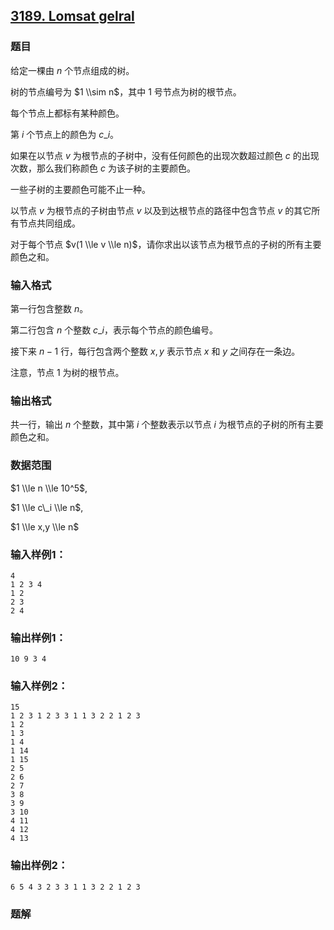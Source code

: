 ## [3189\. Lomsat gelral](https://www.acwing.com/problem/content/3191/)

### 题目

给定一棵由 $n$ 个节点组成的树。

树的节点编号为 $1 \\sim n$，其中 $1$ 号节点为树的根节点。

每个节点上都标有某种颜色。

第 $i$ 个节点上的颜色为 $c\_i$。

如果在以节点 $v$ 为根节点的子树中，没有任何颜色的出现次数超过颜色 $c$ 的出现次数，那么我们称颜色 $c$ 为该子树的主要颜色。

一些子树的主要颜色可能不止一种。

以节点 $v$ 为根节点的子树由节点 $v$ 以及到达根节点的路径中包含节点 $v$ 的其它所有节点共同组成。

对于每个节点 $v(1 \\le v \\le n)$，请你求出以该节点为根节点的子树的所有主要颜色之和。

### 输入格式

第一行包含整数 $n$。

第二行包含 $n$ 个整数 $c\_i$，表示每个节点的颜色编号。

接下来 $n-1$ 行，每行包含两个整数 $x,y$ 表示节点 $x$ 和 $y$ 之间存在一条边。

注意，节点 $1$ 为树的根节点。

### 输出格式

共一行，输出 $n$ 个整数，其中第 $i$ 个整数表示以节点 $i$ 为根节点的子树的所有主要颜色之和。

### 数据范围

$1 \\le n \\le 10^5$,

$1 \\le c\_i \\le n$,

$1 \\le x,y \\le n$

### 输入样例1：

```
4
1 2 3 4
1 2
2 3
2 4
```

### 输出样例1：

```
10 9 3 4
```

### 输入样例2：

```
15
1 2 3 1 2 3 3 1 1 3 2 2 1 2 3
1 2
1 3
1 4
1 14
1 15
2 5
2 6
2 7
3 8
3 9
3 10
4 11
4 12
4 13
```

### 输出样例2：

```
6 5 4 3 2 3 3 1 1 3 2 2 1 2 3
```

### 题解


